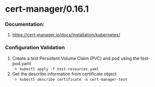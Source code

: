 # cert-manager/0.16.1
### Documentation:
1. https://cert-manager.io/docs/installation/kubernetes/

### Configuration Validation
1. Create a test Persistent Volume Claim (PVC) and pod using the test-pod.yaml
    - `kubectl apply -f test-resources.yaml`
2. Get the describe information from certificate object
    - `kubectl describe certificate -n cert-manager-test`